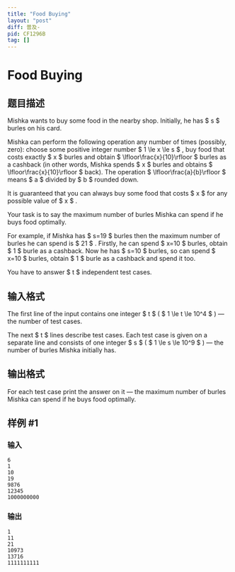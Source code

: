 ```yaml
---
title: "Food Buying"
layout: "post"
diff: 普及-
pid: CF1296B
tag: []
---
```


# Food Buying

## 题目描述

Mishka wants to buy some food in the nearby shop. Initially, he has $ s $ burles on his card.

Mishka can perform the following operation any number of times (possibly, zero): choose some positive integer number $ 1 \le x \le s $ , buy food that costs exactly $ x $ burles and obtain $ \lfloor\frac{x}{10}\rfloor $ burles as a cashback (in other words, Mishka spends $ x $ burles and obtains $ \lfloor\frac{x}{10}\rfloor $ back). The operation $ \lfloor\frac{a}{b}\rfloor $ means $ a $ divided by $ b $ rounded down.

It is guaranteed that you can always buy some food that costs $ x $ for any possible value of $ x $ .

Your task is to say the maximum number of burles Mishka can spend if he buys food optimally.

For example, if Mishka has $ s=19 $ burles then the maximum number of burles he can spend is $ 21 $ . Firstly, he can spend $ x=10 $ burles, obtain $ 1 $ burle as a cashback. Now he has $ s=10 $ burles, so can spend $ x=10 $ burles, obtain $ 1 $ burle as a cashback and spend it too.

You have to answer $ t $ independent test cases.

## 输入格式

The first line of the input contains one integer $ t $ ( $ 1 \le t \le 10^4 $ ) — the number of test cases.

The next $ t $ lines describe test cases. Each test case is given on a separate line and consists of one integer $ s $ ( $ 1 \le s \le 10^9 $ ) — the number of burles Mishka initially has.

## 输出格式

For each test case print the answer on it — the maximum number of burles Mishka can spend if he buys food optimally.

## 样例 #1

### 输入

```
6
1
10
19
9876
12345
1000000000
```

### 输出

```
1
11
21
10973
13716
1111111111
```

